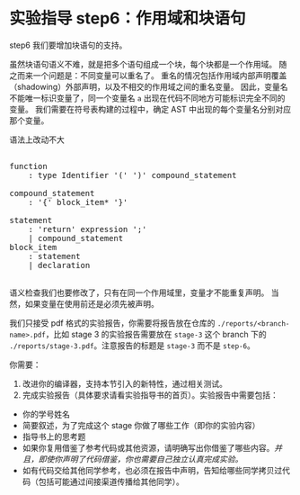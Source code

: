 # 实验指导 step6：作用域和块语句
step6 我们要增加块语句的支持。

虽然块语句语义不难，就是把多个语句组成一个块，每个块都是一个作用域。
随之而来一个问题是：不同变量可以重名了。
重名的情况包括作用域内部声明覆盖（shadowing）外部声明，以及不相交的作用域之间的重名变量。
因此，变量名不能唯一标识变量了，同一个变量名 `a` 出现在代码不同地方可能标识完全不同的变量。
我们需要在符号表构建的过程中，确定 AST 中出现的每个变量名分别对应那个变量。

语法上改动不大

<pre id='vimCodeElement'><code></code>
<div class="changed"><span class="SpecRuleStart">function</span>
<span class="SpecRuleIndicator">    :</span> <span class="SpecRule">type</span> <span class="SpecToken">Identifier</span> <span class="SpecToken">'('</span> <span class="SpecToken">')'</span> <span class="SpecRule">compound_statement</span>
</div>
<div class="changed"><span class="SpecRuleStart">compound_statement</span>
<span class="SpecRuleIndicator">    :</span> <span class="SpecToken">'{'</span> <span class="SpecRule">block_item</span><span class="SpecOperator">*</span> <span class="SpecToken">'}'</span>
</div>
<span class="SpecRuleStart">statement</span>
<span class="SpecRuleIndicator">    :</span> <span class="SpecToken">'return'</span> <span class="SpecRule">expression</span> <span class="SpecToken">';'</span>
<div class="changed"><span class="SpecRuleIndicator">    |</span> <span class="SpecRule">compound_statement</span>
<span class="SpecRuleStart">block_item</span>
<span class="SpecRuleIndicator">    :</span> <span class="SpecRule">statement</span>
<span class="SpecRuleIndicator">    |</span> <span class="SpecRule">declaration</span></div>
</pre>

语义检查我们也要修改了，只有在同一个作用域里，变量才不能重复声明。
当然，如果变量在使用前还是必须先被声明。

我们只接受 pdf 格式的实验报告，你需要将报告放在仓库的 `./reports/<branch-name>.pdf`，比如 stage 3 的实验报告需要放在 `stage-3` 这个 branch 下的 `./reports/stage-3.pdf`。注意报告的标题是 `stage-3` 而不是 `step-6`。

你需要：
1. 改进你的编译器，支持本节引入的新特性，通过相关测试。
2. 完成实验报告（具体要求请看实验指导书的首页）。实验报告中需要包括：
  * 你的学号姓名
  * 简要叙述，为了完成这个 stage 你做了哪些工作（即你的实验内容）
  * 指导书上的思考题
  * 如果你复用借鉴了参考代码或其他资源，请明确写出你借鉴了哪些内容。*并且，即使你声明了代码借鉴，你也需要自己独立认真完成实验。*
  * 如有代码交给其他同学参考，也必须在报告中声明，告知给哪些同学拷贝过代码（包括可能通过间接渠道传播给其他同学）。